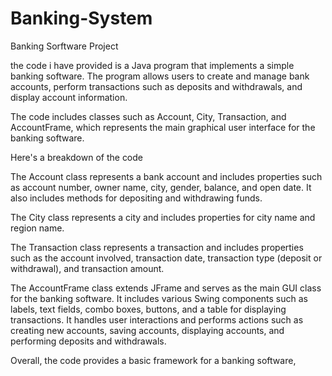 # Banking-System
Banking Sorftware Project

the code i have provided is a Java program that implements a simple banking software. The program allows users to create and manage bank accounts, perform transactions such as deposits and withdrawals, and display account information.

The code includes classes such as Account, City, Transaction, and AccountFrame, which represents the main graphical user interface for the banking software.

Here's a breakdown of the code

The Account class represents a bank account and includes properties such as account number, owner name, city, gender, balance, and open date. It also includes methods for depositing and withdrawing funds.

The City class represents a city and includes properties for city name and region name.

The Transaction class represents a transaction and includes properties such as the account involved, transaction date, transaction type (deposit or withdrawal), and transaction amount.

The AccountFrame class extends JFrame and serves as the main GUI class for the banking software. It includes various Swing components such as labels, text fields, combo boxes, buttons, and a table for displaying transactions. It handles user interactions and performs actions such as creating new accounts, saving accounts, displaying accounts, and performing deposits and withdrawals.

Overall, the code provides a basic framework for a banking software, 




